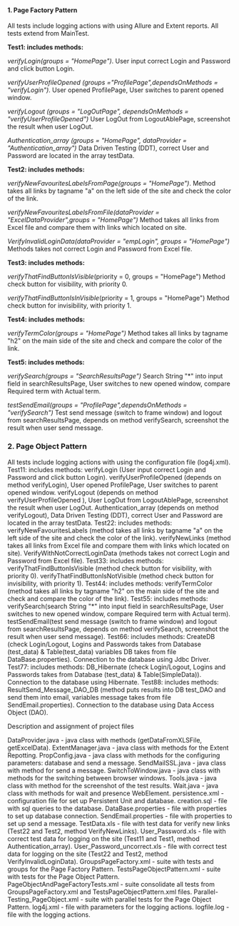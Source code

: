 #### 1.   Page Factory Pattern

<p>All tests include logging actions with using Allure and Extent reports. All tests extend from MainTest.</p>
<b>Test1: includes methods:</b>
<p><i>verifyLogin(groups = "HomePage")</i>. User input correct Login and Password and click button Login.</p>
<p><i>verifyUserProfileOpened (groups ="ProfilePage",dependsOnMethods = "verifyLogin")</i>.
User opened ProfilePage, User switches to parent opened window.</p>
<p><i>verifyLogout (groups = "LogOutPage", dependsOnMethods = "verifyUserProfileOpened")</i>
User LogOut from LogoutAblePage, screenshot the result when user LogOut.</p>
<p><i>Authentication_array (groups = "HomePage", dataProvider = "Authentication_array")</i>
Data Driven Testing (DDT), correct User and Password are located in the array testData.</p>
<b>Test2: includes methods:</b>
<p><i>verifyNewFavouritesLabelsFromPage(groups = "HomePage")</i>.
Method takes all links by tagname "a" on the left side of the site and check the color of the link.</p>
<p><i>verifyNewFavouritesLabelsFromFile(dataProvider = "ExcelDataProvider",groups = "HomePage")</i>
Method takes all links from Excel file and compare them with links which located on site.</p>
<p><i>VerifyInvalidLoginData(dataProvider = "empLogin", groups = "HomePage")</i>
Methods takes not correct Login and Password from Excel file.</p>
<b>Test3: includes methods:</b>
<p><i>verifyThatFindButtonIsVisible</i>(priority = 0, groups = "HomePage")</i>
Method check button for visibility, with priority 0.</p>
<p><i>verifyThatFindButtonIsInVisible</i>(priority = 1, groups = "HomePage")</i>
Method check button for invisibility, with priority 1.</p>
<b>Test4: includes methods:</b>
<p><i>verifyTermColor(groups = "HomePage")</i>
Method takes all links by tagname "h2" on the main side of the site and check and compare the color of the link.</p>
<b>Test5: includes methods:</b>
<p><i>verifySearch(groups = "SearchResultsPage")</i>
Search String "*" into input field in searchResultsPage, User switches to new opened window, compare Required term with Actual term.</p>
<p><i>testSendEmail(groups = "ProfilePage",dependsOnMethods = "verifySearch")</i>
Test send message (switch to frame window)  and logout from searchResultsPage, depends on method verifySearch, screenshot the result when user send message.</p>

### 2.   Page Object Pattern


All tests include logging actions with using the configuration file (log4j.xml).
Test11: includes methods:
verifyLogin (User input correct Login and Password and click button Login).
verifyUserProfileOpened (depends on method verifyLogin), User opened ProfilePage, User switches to parent opened window.
verifyLogout (depends on method verifyUserProfileOpened ), User LogOut from LogoutAblePage, screenshot the result when user LogOut.
Authentication_array (depends on method verifyLogout), Data Driven Testing (DDT), correct User and Password are located in the array  testData.
Test22: includes methods:
verifyNewFavouritesLabels (method takes all links by tagname "a" on the left side of the site and check the color of the link).
verifyNewLinks (method takes all links from Excel file and compare them with links which located on site).
VerifyWithNotCorrectLoginData (methods takes not correct Login and Password from Excel file).
Test33: includes methods:
verifyThatFindButtonIsVisible (method check button for visibility, with priority 0).
verifyThatFindButtonIsNotVisible (method check button for invisibility, with priority 1).
Test44: includes methods:
verifyTermColor (method takes all links by tagname "h2" on the main side of the site and check and compare the color of the link).
Test55: includes methods:
verifySearch(search String "*" into input field in searchResultsPage, User switches to new opened window, compare Required term with Actual term).
testSendEmail(test send message (switch to frame window)  and logout from searchResultsPage, depends on method verifySearch, screenshot the result when user send message).
Test66: includes methods:
CreateDB (check Login/Logout, Logins and Passwords takes from Database (test_data) & Table(test_data) variables DB takes from file DataBase.properties). Connection to the database using Jdbc Driver.
Test77: includes methods:
DB_Hibernate (check Login/Logout, Logins and Passwords takes from Database (test_data) & Table(SimpleData)). Connection to the database using Hibernate.
Test88: includes methods:
ResultSend_Message_DAO_DB (method puts results into DB test_DAO and send them into email, variables message takes from file SendEmail.properties). Connection to the database using Data Access Object (DAO).

Description and assignment of project files

DataProvider.java - java class with methods (getDataFromXLSFile, getExcelData).
ExtentManager.java - java class with methods for the Extent Repotting.
PropConfig.java - java class with methods for the configuring parameters: database and send a message.
SendMailSSL.java - java class with method for send a message.
SwitchToWindow.java - java class with methods for the switching between browser windows.
Tools.java - java class with method for the screenshot of the test results.
Wait.java - java class with methods for wait and presence WebElement.
persistence.xml - configuration file for set up Persistent Unit and database.
creation.sql - file with sql queries to the database.
DataBase.properties - file with  properties to set up database connection.
SendEmail.properties - file with  properties to set up send a message.
TestData.xls - file with test data for verify new links (Test22 and Test2, method VerifyNewLinks).
User_Password.xls - file with correct test data for logging on the site (Test11 and Test1, method Authentication_array).
User_Password_uncorrect.xls - file with correct test data for logging on the site (Test22 and Test2, method VerifyInvalidLoginData).
GroupsPageFactory.xml - suite with tests and groups for the Page Factory Pattern.
TestsPageObjectPattern.xml - suite with tests for the Page Object Pattern.
PageObjectAndPageFactoryTests.xml - suite consolidate all tests from GroupsPageFactory.xml and TestsPageObjectPattern.xml files.
Parallel-Testing_PageObject.xml - suite with parallel tests for the Page Object Pattern.
log4j.xml - file with parameters for the logging actions.
logfile.log - file with the logging actions.
